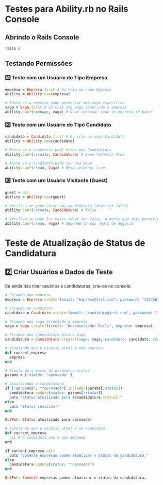 # Testes para Ability.rb no Rails Console

## Abrindo o Rails Console
```sh
rails c
```

## Testando Permissões

### 1️⃣ Teste com um Usuário do Tipo Empresa
```ruby
empresa = Empresa.first # Ou crie um novo Empresa
ability = Ability.new(empresa)

# Testa se a empresa pode gerenciar uma vaga específica
vaga = Vaga.first # ou crie uma vaga associada à empresa
ability.can?(:manage, vaga) # Deve retornar true se empresa_id bater
```

### 2️⃣ Teste com um Usuário do Tipo Candidato
```ruby
candidato = Candidato.first # Ou crie um novo Candidato
ability = Ability.new(candidato)

# Testa se o candidato pode criar uma Candidatura
ability.can?(:create, Candidatura) # Deve retornar true

# Testa se o candidato pode ler uma Vaga
ability.can?(:read, Vaga) # Deve retornar true
```

### 3️⃣ Teste com um Usuário Visitante (Guest)
```ruby
guest = nil
ability = Ability.new(guest)

# Verifica se pode criar uma candidatura (deve ser false)
ability.can?(:create, Candidatura) # false

# Verifica se pode ler vagas (deve ser false, a menos que seja permitido para guests)
ability.can?(:read, Vaga) # Depende da sua regra de negócio
```


# Teste de Atualização de Status de Candidatura

## 2️⃣ Criar Usuários e Dados de Teste

Se ainda não tiver usuários e candidaturas, crie-os no console:

```ruby
# Criando uma empresa
empresa = Empresa.create!(email: "empresa@test.com", password: "123456")

# Criando um candidato
candidato = Candidato.create!(email: "candidato@test.com", password: "123456")

# Criando uma vaga associada à empresa
vaga = Vaga.create!(titulo: "Desenvolvedor Rails", empresa: empresa)

# Criando uma candidatura para a vaga
candidatura = Candidatura.create!(vaga: vaga, candidato: candidato, status: "Em análise")

```

```ruby
# Simulando que o usuário atual é uma empresa
def current_empresa
  empresa
end

# Simulando o envio do parâmetro status
params = { status: "aprovada" }

# Atualizando a candidatura
if ["aprovada", "reprovada"].include?(params[:status])
  candidatura.update(status: params[:status])
  puts "Status atualizado para #{candidatura.status}!"
else
  puts "Status inválido!"
end

OutPut: Status atualizado para aprovada!
```
```ruby
# Simulando que o usuário atual é um candidato
def current_empresa
  nil # O candidato não é uma empresa
end

if current_empresa.nil?
  puts "Somente empresas podem atualizar o status da candidatura."
else
  candidatura.update(status: "reprovada")
end

OutPut: Somente empresas podem atualizar o status da candidatura.
```